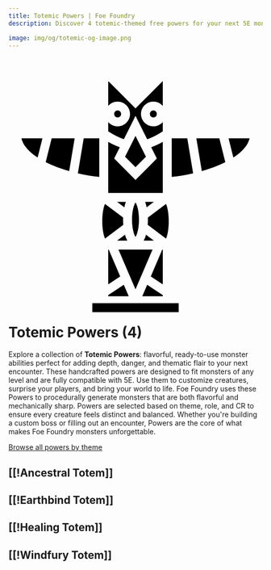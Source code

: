```yaml
---
title: Totemic Powers | Foe Foundry
description: Discover 4 totemic-themed free powers for your next 5E monster.

image: img/og/totemic-og-image.png
---
```


# <span class="inline-icon" aria-hidden="true"><svg xmlns="http://www.w3.org/2000/svg" viewBox="0 0 512 512"><path d="M201 23.363v50.12c4.603-5.394 11.432-8.846 19-8.846 13.7 0 25 11.3 25 25s-11.3 25-25 25c-7.568 0-14.397-3.453-19-8.848v18.792c11.52 7.362 21.84 12.615 31.514 15.9l15.435-30.87 8.05-16.1 23.484 46.97c9.675-3.285 19.996-8.538 31.516-15.9V105.79c-4.603 5.394-11.432 8.847-19 8.847-13.7 0-25-11.3-25-25s11.3-25 25-25c7.568 0 14.397 3.452 19 8.847v-50.12l-55 55-55-55zm19 59.274c-3.973 0-7 3.027-7 7 0 3.972 3.027 7 7 7s7-3.028 7-7c0-3.973-3.027-7-7-7zm72 0c-3.973 0-7 3.027-7 7 0 3.972 3.027 7 7 7s7-3.028 7-7c0-3.973-3.027-7-7-7zm-36 51.127-21.05 42.095L256 196.91l21.05-21.05L256 133.763zm-229.92 4.873c2.246 9.43 8.006 18.132 16.838 26.445 4.568 4.3 9.936 8.4 15.877 12.268l9.678-38.713H26.08zm60.947 0-12.004 48.01a225.21 225.21 0 0 0 14.47 6.695c10.593 4.46 21.776 8.27 32.857 11.457l11.027-66.163h-46.35zm64.596 0-11.785 70.713c16.26 3.777 31.445 6.095 43.162 6.927v-77.64h-31.377zm177.377 0v77.64c11.717-.832 26.902-3.15 43.162-6.927l-11.785-70.713H329zm49.623 0L389.65 204.8c11.08-3.187 22.264-6.997 32.858-11.458a225.246 225.246 0 0 0 14.47-6.694l-12.005-48.01h-46.35zm64.904 0 9.678 38.713c5.94-3.868 11.31-7.97 15.877-12.268 8.832-8.313 14.592-17.015 16.838-26.445h-42.393zM201 145.805v102.832h110V145.805c-8 4.566-15.742 8.236-23.363 10.98l11.314 22.63-42.95 42.95-42.95-42.95 11.313-22.63c-7.62-2.744-15.363-6.414-23.363-10.98zm18 120.832 14.488 10.865c.752-3.474 1.65-6.76 2.723-9.766.134-.372.274-.734.41-1.1H219zm56.38 0c.136.365.276.727.41 1.1 1.073 3.007 1.97 6.292 2.722 9.767l14.49-10.867H275.38zM256 267.98c-.846 1.257-1.876 3.114-2.838 5.81-2.408 6.744-4.162 17.156-4.162 28.663 0 11.507 1.754 21.917 4.162 28.662.962 2.696 1.992 4.552 2.838 5.81.846-1.258 1.876-3.114 2.838-5.81 2.408-6.745 4.162-17.155 4.162-28.662 0-11.507-1.754-21.92-4.162-28.664-.962-2.696-1.992-4.553-2.838-5.81zm-61.523 2.764a54.308 54.308 0 0 0-2.717 8.45c-1.793 7.612-2.76 17.02-2.76 26.392 0 9.373.97 18.75 2.758 26.303a52.498 52.498 0 0 0 2.808 8.573l36.836-27.627c-.26-3.357-.402-6.82-.402-10.383 0-1.437.032-2.853.074-4.26l-36.597-27.45zm123.046 0-36.597 27.45c.042 1.406.074 2.822.074 4.26 0 3.562-.143 7.025-.402 10.382l36.923 27.693a54.34 54.34 0 0 0 2.718-8.454c1.793-7.62 2.762-17.04 2.762-26.44 0-9.4-.97-18.82-2.762-26.44-.757-3.218-1.717-6.072-2.715-8.452zm-82.71 62.033L219 344.637h20.533c-1.285-2.296-2.363-4.783-3.322-7.47a71.727 71.727 0 0 1-1.398-4.39zm42.375 0a71.727 71.727 0 0 1-1.4 4.39c-.958 2.687-2.036 5.174-3.32 7.47H293l-15.812-11.86zM201 362.637v70.183l24.223-16.148-23.157-54.035H201zm20.648 0L256 442.79l34.352-80.153h-68.704zm88.286 0-23.16 54.035L311 432.82v-70.183h-1.066zm-77.5 70.86L201 454.452v2.184h41.352l-9.918-23.14zm47.13 0-9.916 23.14H311v-2.184l-31.436-20.957zM169 470.636v18h174v-18H169z"/></svg></span> Totemic Powers (4)

Explore a collection of **Totemic Powers**: flavorful, ready-to-use monster abilities perfect for adding depth, danger, and thematic flair to your next encounter. These handcrafted powers are designed to fit monsters of any level and are fully compatible with 5E. Use them to customize creatures, surprise your players, and bring your world to life. Foe Foundry uses these Powers to procedurally generate monsters that are both flavorful and mechanically sharp. Powers are selected based on theme, role, and CR to ensure every creature feels distinct and balanced. Whether you're building a custom boss or filling out an encounter, Powers are the core of what makes Foe Foundry monsters unforgettable.  

  
[Browse all powers by theme](all.md)

[[!Ancestral Totem]]
---

[[!Earthbind Totem]]
---

[[!Healing Totem]]
---

[[!Windfury Totem]]
---
